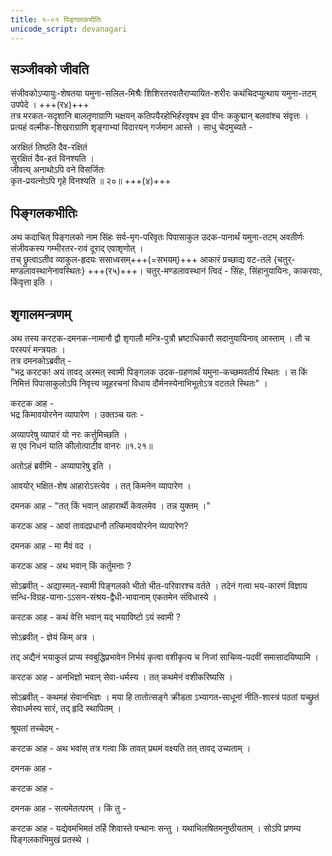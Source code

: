 ```yaml
---
title: १-०१ पिङ्गलकभीतिः
unicode_script: devanagari
---
```


## सञ्जीवको जीवति
संजीवकोऽप्यायुः-शेषतया यमुना-सलिल-मिश्रैः शिशिरतरवातैराप्यायित-शरीरः कथंचिदप्युत्थाय यमुना-तटम् उपपेदे । +++(र४)+++  
तत्र मरकत-सदृशानि बालतृणाग्राणि भक्षयन् कतिपयैरहोभिर्हरवृषभ इव पीनः ककुद्मान् बलवांश्च संवृत्तः ।  
प्रत्यहं वल्मीक-शिखराग्राणि शृङ्गाभ्यां विदारयन् गर्जमान आस्ते । साधु चेदमुच्यते -  

अरक्षितं तिष्ठति दैव-रक्षितं  
सुरक्षितं दैव-हतं विनश्यति ।  
जीवत्य् अनाथोऽपि वने विसर्जितः  
कृत-प्रयत्नोऽपि गृहे विनश्यति ॥ २०॥ +++(४)+++

## पिङ्गलकभीतिः
अथ कदाचित् पिङ्गलको नाम सिंहः सर्व-मृग-परिवृतः पिपासाकुल उदक-पानार्थं यमुना-तटम् अवतीर्णः संजीवकस्य गम्भीरतर-रावं दूराद् एवाशृणोत् ।  
तच् छ्रुत्वाऽतीव व्याकुल-हृदयः ससाध्वसम्+++(=सभयम्)+++ आकारं प्रच्छाद्य वट-तले {चतुर्-मण्डलावस्थानेनावस्थितः} +++(र५)+++। चतुर्-मण्डलावस्थानं त्विदं - सिंहः, सिंहानुयायिनः, काकरवाः, किंवृत्ता इति ।  

## शृगालमन्त्रणम्

अथ तस्य करटक-दमनक-नामानौ द्वौ शृगालौ मन्त्रि-पुत्रौ भ्रष्टाधिकारौ सदानुयायिनाव् आस्ताम् । तौ च परस्परं मन्त्रयतः ।  
तत्र दमनकोऽब्रवीत् -  
"भद्र करटक! अयं तावद् अस्मत् स्वामी पिङ्गलक उदक-ग्रहणार्थं यमुना-कच्छमवतीर्य स्थितः । स किं निमित्तं पिपासाकुलोऽपि निवृत्त्य व्यूहरचनां विधाय दौर्मनस्येनाभिभूतोऽत्र वटतले स्थितः" ।  

करटक आह -  
भद्र किमावयोरनेन व्यापारेण । उक्तञ्च यतः -  

अव्यापरेषु व्यापारं यो नरः कर्त्तुमिच्छति ।  
स एव निधनं याति कीलोत्पाटीव वानरः ॥१.२१॥

<div class="js_include" url="../../upakathAH/01-01_kIlotpATi-vAnara/"  newLevelForH1="3" includeTitle="true"> </div>  

अतोऽहं ब्रवीमि - अव्यापारेषु इति ।

आवयोर् भक्षित-शेष आहारोऽस्त्येव । तत् किमनेन व्यापारेण ।  

दमनक आह - "तत् किं भवान् आहारार्थी केवलमेव । तन्न युक्तम् ।"

<div class="js_include" url="../../upadeshAH/arthaH/bhavya-jIvana/"  newLevelForH1="3" includeTitle="true"> </div>  

करटक आह - आवां तावदप्रधानौ तत्किमावयोरनेन व्यापारेण?  

<div class="js_include" url="../../upadeshAH/mantraH/mantraNa-auchitya/"  newLevelForH1="3" includeTitle="true"> </div>  

दमनक आह - मा मैवं वद ।  

<div class="js_include" url="../../upadeshAH/sevA/rAja-sevA-stuti/"  newLevelForH1="3" includeTitle="true"> </div>  

करटक आह - अथ भवान् किं कर्तुमनाः ?

सोऽब्रवीत् - अद्यास्मत्-स्वामी पिङ्गलको भीतो भीत-परिवारश्च वर्तते । तदेनं गत्वा भय-कारणं विज्ञाय सन्धि-विग्रह-याना-ऽऽसन-संश्रय-द्वैधी-भावानाम् एकतमेन संविधास्ये ।  

करटक आह - कथं वेत्ति भवान् यद् भयाविष्टो ऽयं स्वामी ?

सोऽब्रवीत् - ज्ञेयं किम् अत्र ।  

<div class="js_include" url="../../upadeshAH/ingitajnaH/"  newLevelForH1="3" includeTitle="true"> </div>

तद् अद्यैनं भयाकुलं प्राप्य स्वबुद्धिप्रभावेन निर्भयं कृत्वा वशीकृत्य च निजां साचिव्य-पदवीं समासादयिष्यामि ।  

करटक आह - अनभिज्ञो भवान् सेवा-धर्मस्य । तत् कथमेनं वशीकरिष्यसि ।  

सोऽब्रवीत् - कथमहं सेवानभिज्ञः । मया हि तातोत्सङ्गे क्रीडता ऽभ्यागत-साधूनां नीति-शास्त्रं पठतां यच्छ्रुतं सेवाधर्मस्य सारं, तद् हृदि स्थापितम् ।  

श्रूयतां तच्चेदम् -  

<div class="js_include" url="../../upadeshAH/sevA/sevA-nIti/"  newLevelForH1="3" includeTitle="true"> </div>

करटक आह - अथ भवांस् तत्र गत्वा किं तावत् प्रथमं
वक्ष्यति तत् तावद् उच्यताम् ।  

दमनक आह -

<div class="js_include" url="../../upadeshAH/mantraH/vAk-paTutA/"  newLevelForH1="3" includeTitle="true"> </div>

करटक आह -

<div class="js_include" url="../../upadeshAH/sevA/sevA-kAThinya/"  newLevelForH1="3" includeTitle="true"> </div>

दमनक आह - सत्यमेतत्परम् । किं तु -

<div class="js_include" url="../../upadeshAH/sevA/svAmi-vashIkaraNa/"  newLevelForH1="3" includeTitle="true"> </div>

करटक आह - यद्येवमभिमतं तर्हि शिवास्ते पन्थानः
सन्तु । यथाभिलषितमनुष्ठीयताम् । सोऽपि प्रणम्य
पिङ्गलकाभिमुखं प्रतस्थे ।  
